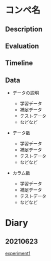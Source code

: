 # コンペ名

## Description


## Evaluation


## Timeline


## Data
* データの説明
    * 学習データ
    * 補足データ
    * テストデータ
    * などなど

* データ数
    * 学習データ
    * 補足データ
    * テストデータ
    * などなど

* カラム数
    * 学習データ
    * 補足データ
    * テストデータ
    * などなど

# Diary

## 20210623
[experiment1](kaggle/working/experiment_sample_dir)
